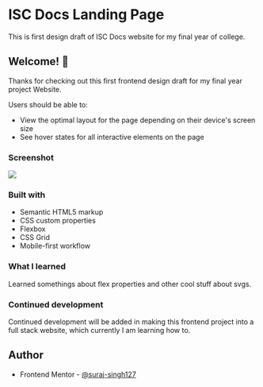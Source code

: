 # ISC Docs Landing Page
This is first design draft of ISC Docs website for my final year of college. 

## Welcome! 👋
Thanks for checking out this first frontend design draft for my final year project Website.

Users should be able to:

- View the optimal layout for the page depending on their device's screen size
- See hover states for all interactive elements on the page

### Screenshot

![](./screenshot.png)

### Built with

- Semantic HTML5 markup
- CSS custom properties
- Flexbox
- CSS Grid
- Mobile-first workflow

### What I learned
Learned somethings about flex properties and other cool stuff about svgs.

### Continued development
Continued development will be added in making this frontend project into a full stack website, which currently I am learning how to.

## Author
- Frontend Mentor - [@suraj-singh127](https://www.frontendmentor.io/profile/suraj-singh127)
